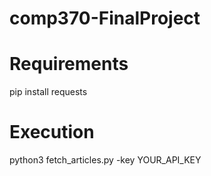 # comp370-FinalProject

# Requirements 
pip install requests

# Execution 
python3 fetch_articles.py -key YOUR_API_KEY

